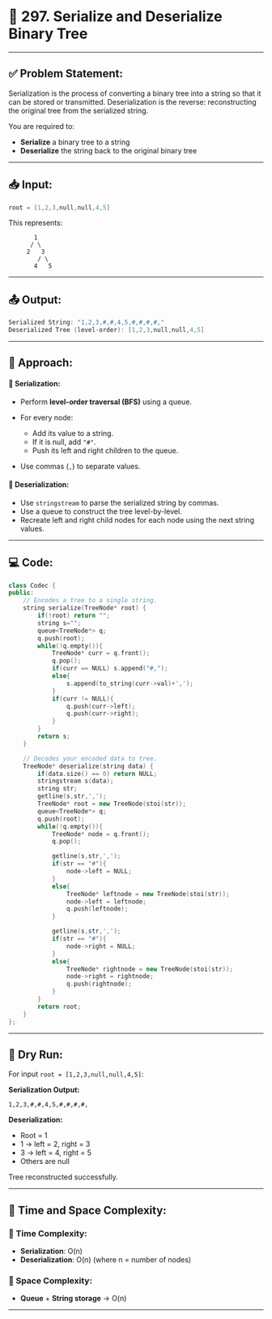 
# 🌲 297. Serialize and Deserialize Binary Tree

---

## ✅ Problem Statement:

Serialization is the process of converting a binary tree into a string so that it can be stored or transmitted. Deserialization is the reverse: reconstructing the original tree from the serialized string.

You are required to:

* **Serialize** a binary tree to a string
* **Deserialize** the string back to the original binary tree

---

## 📥 Input:

```cpp
root = [1,2,3,null,null,4,5]
```

This represents:

```
       1
      / \
     2   3
        / \
       4   5
```

---

## 📤 Output:

```cpp
Serialized String: "1,2,3,#,#,4,5,#,#,#,#,"
Deserialized Tree (level-order): [1,2,3,null,null,4,5]
```

---

## 🧠 Approach:

#### 🔹 Serialization:

* Perform **level-order traversal (BFS)** using a queue.
* For every node:

  * Add its value to a string.
  * If it is null, add `"#"`.
  * Push its left and right children to the queue.
* Use commas (`,`) to separate values.

#### 🔹 Deserialization:

* Use `stringstream` to parse the serialized string by commas.
* Use a queue to construct the tree level-by-level.
* Recreate left and right child nodes for each node using the next string values.

---

## 💻 Code:

```cpp
class Codec {
public:
    // Encodes a tree to a single string.
    string serialize(TreeNode* root) {
        if(!root) return "";
        string s="";
        queue<TreeNode*> q;
        q.push(root);
        while(!q.empty()){
            TreeNode* curr = q.front();
            q.pop();
            if(curr == NULL) s.append("#,");
            else{
                s.append(to_string(curr->val)+',');
            } 
            if(curr != NULL){
                q.push(curr->left);
                q.push(curr->right);
            }
        }
        return s;
    }

    // Decodes your encoded data to tree.
    TreeNode* deserialize(string data) {
        if(data.size() == 0) return NULL;
        stringstream s(data);
        string str;
        getline(s,str,',');
        TreeNode* root = new TreeNode(stoi(str));
        queue<TreeNode*> q;
        q.push(root);
        while(!q.empty()){
            TreeNode* node = q.front();
            q.pop();

            getline(s,str,',');
            if(str == "#"){
                node->left = NULL; 
            }
            else{
                TreeNode* leftnode = new TreeNode(stoi(str));
                node->left = leftnode;
                q.push(leftnode);
            }

            getline(s,str,',');
            if(str == "#"){
                node->right = NULL; 
            }
            else{
                TreeNode* rightnode = new TreeNode(stoi(str));
                node->right = rightnode;
                q.push(rightnode);
            }
        }
        return root;
    }
};
```

---

## 🧪 Dry Run:

For input `root = [1,2,3,null,null,4,5]`:

**Serialization Output:**

```
1,2,3,#,#,4,5,#,#,#,#,
```

**Deserialization:**

* Root = 1
* 1 → left = 2, right = 3
* 3 → left = 4, right = 5
* Others are null

Tree reconstructed successfully.

---

## 🧩 Time and Space Complexity:

### 🔸 Time Complexity:

* **Serialization**: O(n)
* **Deserialization**: O(n)
  (where n = number of nodes)

### 🔸 Space Complexity:

* **Queue** + **String storage** → O(n)

---
